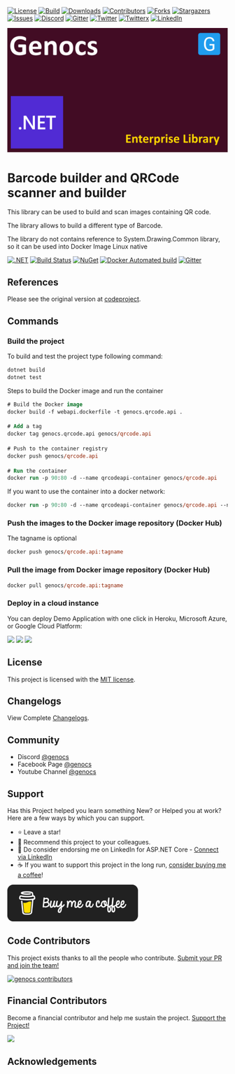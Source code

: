 <!-- PROJECT SHIELDS -->
[![License][license-shield]][license-url]
[![Build][build-shield]][build-url]
[![Downloads][downloads-shield]][downloads-url]
[![Contributors][contributors-shield]][contributors-url]
[![Forks][forks-shield]][forks-url]
[![Stargazers][stars-shield]][stars-url]
[![Issues][issues-shield]][issues-url]
[![Discord][discord-shield]][discord-url]
[![Gitter][gitter-shield]][gitter-url]
[![Twitter][twitter-shield]][twitter-url]
[![Twitterx][twitterx-shield]][twitterx-url]
[![LinkedIn][linkedin-shield]][linkedin-url]

[license-shield]: https://img.shields.io/github/license/Genocs/qrcode?color=2da44e&style=flat-square
[license-url]: https://github.com/Genocs/qrcode/blob/main/LICENSE
[build-shield]: https://github.com/Genocs/qrcode/actions/workflows/build_and_test.yml/badge.svg?branch=main
[build-url]: https://github.com/Genocs/qrcode/actions/workflows/build_and_test.yml
[downloads-shield]: https://img.shields.io/nuget/dt/Genocs.QRCodeLibary.svg?color=2da44e&label=downloads&logo=nuget
[downloads-url]: https://www.nuget.org/packages/Genocs.QRCodeLibary
[contributors-shield]: https://img.shields.io/github/contributors/Genocs/qrcode.svg?style=flat-square
[contributors-url]: https://github.com/Genocs/qrcode/graphs/contributors
[forks-shield]: https://img.shields.io/github/forks/Genocs/qrcode?style=flat-square
[forks-url]: https://github.com/Genocs/qrcode/network/members
[stars-shield]: https://img.shields.io/github/stars/Genocs/qrcode.svg?style=flat-square
[stars-url]: https://img.shields.io/github/stars/Genocs/qrcode?style=flat-square
[issues-shield]: https://img.shields.io/github/issues/Genocs/qrcode?style=flat-square
[issues-url]: https://github.com/Genocs/qrcode/issues
[discord-shield]: https://img.shields.io/discord/1106846706512953385?color=%237289da&label=Discord&logo=discord&logoColor=%237289da&style=flat-square
[discord-url]: https://discord.com/invite/fWwArnkV
[gitter-shield]: https://img.shields.io/badge/chat-on%20gitter-blue.svg
[gitter-url]: https://gitter.im/genocs/
[twitter-shield]: https://img.shields.io/twitter/follow/genocs?color=1DA1F2&label=Twitter&logo=Twitter&style=flat-square
[twitter-url]: https://twitter.com/genocs
[linkedin-shield]: https://img.shields.io/badge/-LinkedIn-black.svg?style=flat-square&logo=linkedin&colorB=555
[linkedin-url]: https://www.linkedin.com/in/giovanni-emanuele-nocco-b31a5169/
[twitterx-shield]: https://img.shields.io/twitter/url/https/twitter.com/genocs.svg?style=social
[twitterx-url]: https://twitter.com/genocs


<p align="center">
    <img src="./assets/genocs-library-logo.png" alt="icon">
</p>


Barcode builder and QRCode scanner and builder
=========

This library can be used to build and scan images containing QR code.

The library allows to build a different type of Barcode.

The library do not contains reference to System.Drawing.Common library, so it can be used into Docker Image Linux native


[![.NET](https://github.com/Genocs/qrcode/actions/workflows/dotnet.yml/badge.svg?branch=main)](https://github.com/Genocs/qrcode/actions/workflows/dotnet.yml) [![Build Status](https://app.travis-ci.com/Genocs/qrcode.svg?branch=main)](https://app.travis-ci.com/github/Genocs/qrcode) <a href="https://www.nuget.org/packages/Genocs.QRCodeLibrary/" rel="Genocs.QRCodeLibrary">![NuGet](https://buildstats.info/nuget/genocs.qrcodelibrary)</a> <a href="https://hub.docker.com/repository/docker/genocs/qrcode/" rel="Genocs.QRCodeLibrary">![Docker Automated build](https://img.shields.io/docker/automated/genocs/qrcode)</a> [![Gitter](https://img.shields.io/badge/chat-on%20gitter-blue.svg)](https://gitter.im/genocs/)



## References

Please see the original version at [codeproject](https://www.codeproject.com/Articles/1250071/QR-Code-Encoder-and-Decoder-NET-Framework-Standard/).

## Commands

###  Build the project

To build and test the project type following command:

```ps
dotnet build
dotnet test
```

Steps to build the Docker image and run the container

```ps
# Build the Docker image
docker build -f webapi.dockerfile -t genocs.qrcode.api .

# Add a tag
docker tag genocs.qrcode.api genocs/qrcode.api

# Push to the container registry
docker push genocs/qrcode.api

# Run the container 
docker run -p 90:80 -d --name qrcodeapi-container genocs/qrcode.api
```

If you want to use the container into a docker network:

``` ps
docker run -p 90:80 -d --name qrcodeapi-container genocs/qrcode.api --network genocs-network
```

###  Push the images to the Docker image repository (Docker Hub)

The tagname is optional

``` ps
docker push genocs/qrcode.api:tagname
```

### Pull the image from Docker image repository (Docker Hub)

``` ps
docker pull genocs/qrcode.api:tagname
```





### Deploy in a cloud instance

You can deploy Demo Application with one click in Heroku, Microsoft Azure, or Google Cloud Platform: 

[<img src="https://www.herokucdn.com/deploy/button.svg" height="30px">](https://heroku.com/deploy?template=https://github.com/heartexlabs/label-studio/tree/heroku-persistent-pg)
[<img src="https://aka.ms/deploytoazurebutton" height="30px">](https://portal.azure.com/#create/Microsoft.Template/uri/https%3A%2F%2Fraw.githubusercontent.com%2Fheartexlabs%2Flabel-studio%2Fmaster%2Fazuredeploy.json)
[<img src="https://deploy.cloud.run/button.svg" height="30px">](https://deploy.cloud.run)

## License

This project is licensed with the [MIT license](LICENSE).

## Changelogs

View Complete [Changelogs](https://github.com/Genocs/qrcode/blob/main/CHANGELOGS.md).

## Community

- Discord [@genocs](https://discord.com/invite/fWwArnkV)
- Facebook Page [@genocs](https://facebook.com/Genocs)
- Youtube Channel [@genocs](https://youtube.com/c/genocs)


## Support

Has this Project helped you learn something New? or Helped you at work?
Here are a few ways by which you can support.

- ⭐ Leave a star! 
- 🥇 Recommend this project to your colleagues.
- 🦸 Do consider endorsing me on LinkedIn for ASP.NET Core - [Connect via LinkedIn](https://www.linkedin.com/in/giovanni-emanuele-nocco-b31a5169/) 
- ☕ If you want to support this project in the long run, [consider buying me a coffee](https://www.buymeacoffee.com/genocs)!
  

[![buy-me-a-coffee](https://raw.githubusercontent.com/Genocs/qrcode/main/assets/buy-me-a-coffee.png "buy-me-a-coffee")](https://www.buymeacoffee.com/genocs)

## Code Contributors

This project exists thanks to all the people who contribute. [Submit your PR and join the team!](CONTRIBUTING.md)

[![genocs contributors](https://contrib.rocks/image?repo=Genocs/qrcode "genocs contributors")](https://github.com/genocs/qrcode/graphs/contributors)

## Financial Contributors

Become a financial contributor and help me sustain the project. [Support the Project!](https://opencollective.com/genocs/contribute)

<a href="https://opencollective.com/genocs"><img src="https://opencollective.com/genocs/individuals.svg?width=890"></a>


## Acknowledgements
